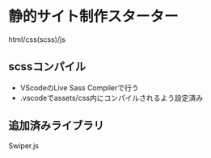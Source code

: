 # 静的サイト制作スターター
html/css(scss)/js

## scssコンパイル
- VScodeのLive Sass Compilerで行う
- .vscodeでassets/css内にコンパイルされるよう設定済み

## 追加済みライブラリ
Swiper.js